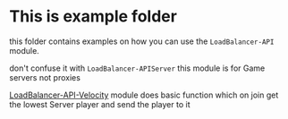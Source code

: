 # This is example folder
this folder contains examples on how you can use the
`LoadBalancer-API` module.

don't confuse it with `LoadBalancer-APIServer` this module is for Game servers not proxies

[LoadBalancer-API-Velocity](https://github.com/GloMC/LoadBalancer/tree/main/examples/LoadBalancer-API-Velocity) module does basic function which on join
get the lowest Server player and send the player to it 
